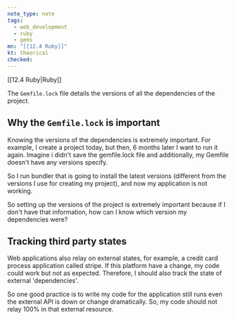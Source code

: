 ```yaml
---
note_type: note
tags:
  - web_development
  - ruby
  - gems
mn: "[[12.4 Ruby]]"
kt: theorical
checked: 
---
```

[[12.4 Ruby|Ruby]]

The `Gemfile.lock` file details the versions of all the dependencies of the project. 

## Why the `Gemfile.lock` is important
Knowing the versions of the dependencies is extremely important. For example, I create a project today, but then, 6 months later I want to run it again. Imagine i didn't save the gemfile.lock file and additionally, my Gemfile doesn't have any versions specify. 

So I run bundler that is going to install the latest versions (different from the versions I use for creating my project), and now my application is not working. 

So setting up the versions of the project is extremely important because if I don't have that information, how can I know which version my dependencies were? 

## Tracking third party states
Web applications also relay on external states, for example, a credit card process application called stripe. If this platform have a change, my code could work but not as expected. Therefore, I should also track the state of external 'dependencies'. 

So one good practice is to write my code for the application still runs even the external API is down or change dramatically. So, my code should not relay 100% in that external resource. 